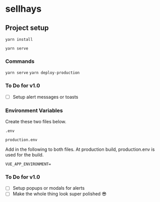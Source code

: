 # sellhays

## Project setup
```
yarn install
```
```
yarn serve
```


### Commands
`yarn serve`
`yarn deploy-production`

### To Do for v1.0
- [ ] Setup alert messages or toasts

### Environment Variables
Create these two files below.

`.env`

`production.env`

 Add in the following to both files. At production build, production.env is used for the build.

`VUE_APP_ENVIRONMENT=`


### To Do for v1.0
- [ ] Setup popups or modals for alerts
- [ ] Make the whole thing look super polished 😎